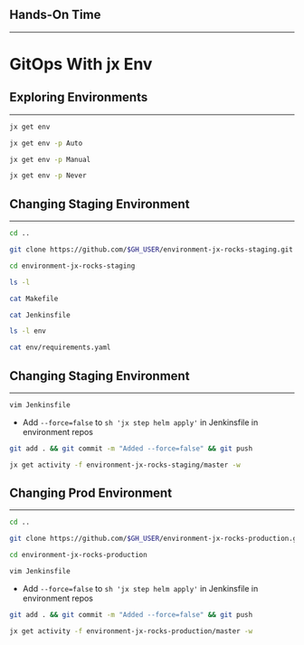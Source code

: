 ## Hands-On Time

---

# GitOps With jx Env


## Exploring Environments

---

```bash
jx get env

jx get env -p Auto

jx get env -p Manual

jx get env -p Never
```


## Changing Staging Environment

---

```bash
cd ..

git clone https://github.com/$GH_USER/environment-jx-rocks-staging.git

cd environment-jx-rocks-staging

ls -l

cat Makefile

cat Jenkinsfile

ls -l env

cat env/requirements.yaml
```


## Changing Staging Environment

---

```bash
vim Jenkinsfile
```

* Add `--force=false` to `sh 'jx step helm apply'` in Jenkinsfile in environment repos

```bash
git add . && git commit -m "Added --force=false" && git push

jx get activity -f environment-jx-rocks-staging/master -w
```


## Changing Prod Environment

---

```bash
cd ..

git clone https://github.com/$GH_USER/environment-jx-rocks-production.git

cd environment-jx-rocks-production

vim Jenkinsfile
```

* Add `--force=false` to `sh 'jx step helm apply'` in Jenkinsfile in environment repos

```bash
git add . && git commit -m "Added --force=false" && git push

jx get activity -f environment-jx-rocks-production/master -w
```